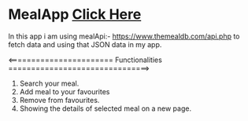 # MealApp  [Click Here](https://rohanvashisht003.github.io/MealApp/)



In this app i am using mealApi:- https://www.themealdb.com/api.php to fetch data and using that JSON data in my app.

<======================= Functionalities ===============================>
1. Search your meal.
2. Add meal to your favourites
3. Remove from favourites.
4. Showing the details of selected meal on a new page.




